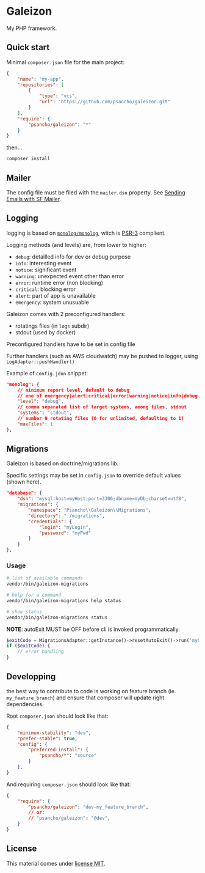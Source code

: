 # Galeizon

My PHP framework.

## Quick start

Minimal `composer.json` file for the main project:

```json
{
    "name": "my-app",
    "repositories": [
        {
            "type": "vcs",
            "url": "https://github.com/psancho/galeizon.git"
        }
    ],
    "require": {
        "psancho/galeizon": "*"
    }
}
```

then...

```bash
composer install
```

## Mailer

The config file must be filed with the `mailer.dsn` property. See [Sending Emails with SF Mailer](https://symfony.com/doc/current/mailer.html).

## Logging

logging is based on [`monolog/monolog`](https://github.com/Seldaek/monolog), witch is [PSR-3](https://github.com/php-fig/fig-standards/blob/master/accepted/PSR-3-logger-interface.md) complient.

Logging methods (and levels) are, from lower to higher:

* `debug`: detailled info for dev or debug purpose
* `info`: interesting event
* `notice`: significant event
* `warning`: unexpected event other than error
* `error`: runtime error (non blocking)
* `critical`: blocking error
* `alert`: part of app is unavailable
* `emergency`: system unusuable

Galeizon comes with 2 preconfigured handlers:

* rotatings files (in `logs` subdir)
* stdout (used by docker)

Preconfigured handlers have to be set in config file

Further handlers (such as AWS cloudwatch) may be pushed to logger, using `LogAdapter::pushHandler()`

Example of `config.jdon` snippet:

```json
"monolog": {
    // minimum report level, default to debug
    // one of emergency|alert|critical|error|warning|notice|info|debug
    "level": "debug",
    // comma separated list of target systems, among files, stdout
    "systems": "stdout",
    // number 0 rotating files (0 for unlimited, defaulting to 1)
    "maxFiles": 1
},
```

## Migrations

Galeizon is based on doctrine/migrations lib.

Specific settings may be set in `config.json` to override default values (shown here).

```json
"database": {
    "dsn": "mysql:host=myHost;port=3306;dbname=myDb;charset=utf8",
    "migrations": {
        "namespace": "Psancho\\Galeizon\\Migrations",
        "directory": "./migrations",
        "credentials": {
            "login": "myLogin",
            "password": "myPwd"
        }
    }
},
```

### Usage

```sh
# list of available commands
vendor/bin/galeizon-migrations

# help for a command
vendor/bin/galeizon-migrations help status

# show status
vendor/bin/galeizon-migrations status
```

__NOTE__: autoExit MUST be OFF before cli is invoked programmatically.

```php
$exitCode = MigrationsAdapter::getInstance()->resetAutoExit()->run('myCommand');
if ($exitCode) {
    // error handling
}
```

## Developping

the best way to contribute to code is working on feature branch (ie. `my_feature_branch`) and ensure that composer will update right dependencies.

Root `composer.json` should look like that:

```json
{
    "minimum-stability": "dev",
    "prefer-stable": true,
    "config": {
        "preferred-install": {
            "psancho/*": "source"
        }
    },
}
```

And requiring `composer.json` should look like that:

```json
{
    "require": {
        "psancho/galeizon": "dev-my_feature_branch",
        // or:
        // "psancho/galeizon": "@dev",
    }
}
```

## License

This material comes under [license MIT](./LICENSE).
